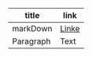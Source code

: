 | title      | link |
| ----------- | ----------- |
| markDown      | [Linke](markDown.md)       |
| Paragraph   | Text        |# Download-files-on-GitHop
